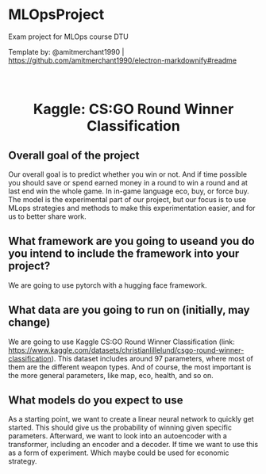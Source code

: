 # MLOpsProject
Exam project for MLOps course DTU

Template by: @amitmerchant1990 | https://github.com/amitmerchant1990/electron-markdownify#readme

<h1 align="center">
  <br>
  Kaggle: CS:GO Round Winner Classification
  <br>
</h1>

## Overall goal of the project
Our overall goal is to predict whether you win or not. And if time possible you should save or spend earned money in a round to win a round and at last end win the whole game. In in-game language eco, buy, or force buy. The model is the experimental part of our project, but our focus is to use MLops strategies and methods to make this experimentation easier, and for us to better share work.

## What framework are you going to useand you do you intend to include the framework into your project?
We are going to use pytorch with a hugging face framework.

## What data are you going to run on (initially, may change)
We are going to use Kaggle CS:GO Round Winner Classification (link: https://www.kaggle.com/datasets/christianlillelund/csgo-round-winner-classification). This dataset includes around 97 parameters, where most of them are the different weapon types. And of course, the most important is the more general parameters, like map, eco, health, and so on.

## What models do you expect to use
As a starting point, we want to create a linear neural network to quickly get started. This should give us the probability of winning given specific parameters.  Afterward, we want to look into an autoencoder with a transformer, including an encoder and a decoder. If time we want to use this as a form of experiment. Which maybe could be used for economic strategy.
